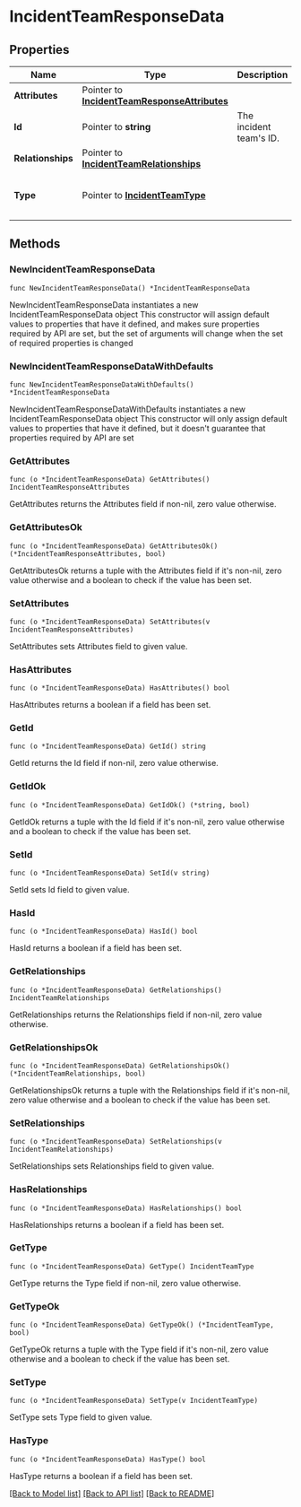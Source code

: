 # IncidentTeamResponseData

## Properties

Name | Type | Description | Notes
------------ | ------------- | ------------- | -------------
**Attributes** | Pointer to [**IncidentTeamResponseAttributes**](IncidentTeamResponseAttributes.md) |  | [optional] 
**Id** | Pointer to **string** | The incident team&#39;s ID. | [optional] 
**Relationships** | Pointer to [**IncidentTeamRelationships**](IncidentTeamRelationships.md) |  | [optional] 
**Type** | Pointer to [**IncidentTeamType**](IncidentTeamType.md) |  | [optional] [default to "teams"]

## Methods

### NewIncidentTeamResponseData

`func NewIncidentTeamResponseData() *IncidentTeamResponseData`

NewIncidentTeamResponseData instantiates a new IncidentTeamResponseData object
This constructor will assign default values to properties that have it defined,
and makes sure properties required by API are set, but the set of arguments
will change when the set of required properties is changed

### NewIncidentTeamResponseDataWithDefaults

`func NewIncidentTeamResponseDataWithDefaults() *IncidentTeamResponseData`

NewIncidentTeamResponseDataWithDefaults instantiates a new IncidentTeamResponseData object
This constructor will only assign default values to properties that have it defined,
but it doesn't guarantee that properties required by API are set

### GetAttributes

`func (o *IncidentTeamResponseData) GetAttributes() IncidentTeamResponseAttributes`

GetAttributes returns the Attributes field if non-nil, zero value otherwise.

### GetAttributesOk

`func (o *IncidentTeamResponseData) GetAttributesOk() (*IncidentTeamResponseAttributes, bool)`

GetAttributesOk returns a tuple with the Attributes field if it's non-nil, zero value otherwise
and a boolean to check if the value has been set.

### SetAttributes

`func (o *IncidentTeamResponseData) SetAttributes(v IncidentTeamResponseAttributes)`

SetAttributes sets Attributes field to given value.

### HasAttributes

`func (o *IncidentTeamResponseData) HasAttributes() bool`

HasAttributes returns a boolean if a field has been set.

### GetId

`func (o *IncidentTeamResponseData) GetId() string`

GetId returns the Id field if non-nil, zero value otherwise.

### GetIdOk

`func (o *IncidentTeamResponseData) GetIdOk() (*string, bool)`

GetIdOk returns a tuple with the Id field if it's non-nil, zero value otherwise
and a boolean to check if the value has been set.

### SetId

`func (o *IncidentTeamResponseData) SetId(v string)`

SetId sets Id field to given value.

### HasId

`func (o *IncidentTeamResponseData) HasId() bool`

HasId returns a boolean if a field has been set.

### GetRelationships

`func (o *IncidentTeamResponseData) GetRelationships() IncidentTeamRelationships`

GetRelationships returns the Relationships field if non-nil, zero value otherwise.

### GetRelationshipsOk

`func (o *IncidentTeamResponseData) GetRelationshipsOk() (*IncidentTeamRelationships, bool)`

GetRelationshipsOk returns a tuple with the Relationships field if it's non-nil, zero value otherwise
and a boolean to check if the value has been set.

### SetRelationships

`func (o *IncidentTeamResponseData) SetRelationships(v IncidentTeamRelationships)`

SetRelationships sets Relationships field to given value.

### HasRelationships

`func (o *IncidentTeamResponseData) HasRelationships() bool`

HasRelationships returns a boolean if a field has been set.

### GetType

`func (o *IncidentTeamResponseData) GetType() IncidentTeamType`

GetType returns the Type field if non-nil, zero value otherwise.

### GetTypeOk

`func (o *IncidentTeamResponseData) GetTypeOk() (*IncidentTeamType, bool)`

GetTypeOk returns a tuple with the Type field if it's non-nil, zero value otherwise
and a boolean to check if the value has been set.

### SetType

`func (o *IncidentTeamResponseData) SetType(v IncidentTeamType)`

SetType sets Type field to given value.

### HasType

`func (o *IncidentTeamResponseData) HasType() bool`

HasType returns a boolean if a field has been set.


[[Back to Model list]](../README.md#documentation-for-models) [[Back to API list]](../README.md#documentation-for-api-endpoints) [[Back to README]](../README.md)


